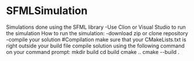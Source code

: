 # SFMLSimulation
Simulations done using the SFML library 
-Use Clion or Visual Studio to run the simulation
How to run the simulation:
-download zip or clone repository
-compile your solution
#Compilation
make sure that your CMakeLists.txt is right outside your build file
compile solution using the following command on your command prompt:
mkdir build
cd build
cmake ..
cmake --build .
